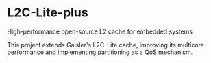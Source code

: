 # L2C-Lite-plus
High-performance open-source L2 cache for embedded systems

This project extends Gaisler's L2C-Lite cache, improving its multicore performance and implementing partitioning as a QoS mechanism.
